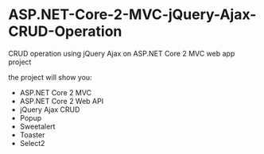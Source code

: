 # ASP.NET-Core-2-MVC-jQuery-Ajax-CRUD-Operation
CRUD operation using jQuery Ajax on ASP.NET Core 2 MVC web app project

the project will show you:
- ASP.NET Core 2 MVC
- ASP.NET Core 2 Web API
- jQuery Ajax CRUD
- Popup
- Sweetalert
- Toaster
- Select2
